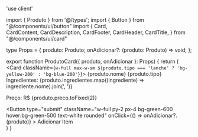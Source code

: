 'use client'

import { Produto } from '@/types';
import { Button } from "@/components/ui/button"
import {
  Card,  
  CardContent,
  CardDescription,
  CardFooter,
  CardHeader,
  CardTitle,
} from "@/components/ui/card"

type Props = {
    produto: Produto;
    onAdicionar?: (produto: Produto) => void;
};

export function ProdutoCard({ produto, onAdicionar }: Props) {
  return (
    <Card className={`w-full max-w-sm ${produto.tipo === 'lanche' ? 'bg-yellow-200' : 'bg-blue-200'}`}>
      <CardHeader>
        <CardTitle>{produto.nome}</CardTitle>
        <CardDescription className="capitalize">
          {produto.tipo}
        </CardDescription>
      </CardHeader>
      <CardContent>
        Ingredientes: {produto.ingredientes.map((ingrediente) => ingrediente.nome).join(', ')}
        <p>Preço: R$ {produto.preco.toFixed(2)}</p>
      </CardContent>
      <CardFooter className="flex-col gap-2">
        <Button 
          type="submit" 
          className="w-full py-2 px-4 bg-green-600 hover:bg-green-500 text-white  rounded"
          onClick={() => onAdicionar?.(produto)}
        >
          Adicionar Item
        </Button>        
      </CardFooter>
    </Card>
  )
}
